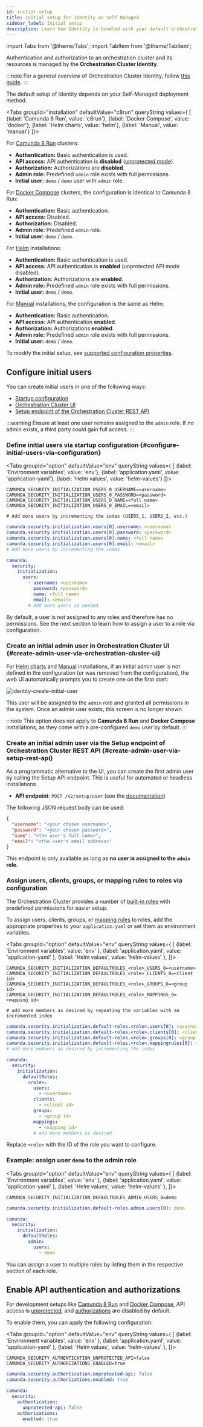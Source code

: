 ```yaml
---
id: initial-setup
title: Initial setup for Identity on Self-Managed
sidebar_label: Initial setup
description: Learn how Identity is bundled with your default orchestration cluster and how to configure initial users and permissions.
---
```


import Tabs from '@theme/Tabs';
import TabItem from '@theme/TabItem';

Authentication and authorization to an orchestration cluster and its resources is managed by the **Orchestration Cluster Identity**.

:::note
For a general overview of Orchestration Cluster Identity, follow [this guide](/components/identity/identity-introduction.md).
:::

The default setup of Identity depends on your Self-Managed deployment method.

<Tabs groupId="installation" defaultValue="c8run" queryString values={
[
{label: 'Camunda 8 Run', value: 'c8run'},
{label: 'Docker Compose', value: 'docker'},
{label: 'Helm charts', value: 'helm'},
{label: 'Manual', value: 'manual'}
]}>
<TabItem value="c8run">

For [Camunda 8 Run](/self-managed/quickstart/developer-quickstart/c8run.md) clusters:

- **Authentication:** Basic authentication is used.
- **API access:** API authentication is **disabled** ([unprotected mode](/self-managed/concepts/authentication/authentication-to-orchestration-cluster.md#unprotected-api-mode)).
- **Authorization:** Authorizations are **disabled**.
- **Admin role:** Predefined `admin` role exists with full permissions.
- **Initial user:** `demo` / `demo` user with `admin` role.

</TabItem>
<TabItem value="docker">

For [Docker Compose](/self-managed/quickstart/developer-quickstart/docker-compose.md) clusters, the configuration is identical to Camunda 8 Run:

- **Authentication:** Basic authentication.
- **API access:** Disabled.
- **Authorization:** Disabled.
- **Admin role:** Predefined `admin` role.
- **Initial user:** `demo` / `demo`.

</TabItem>
<TabItem value="helm">

For [Helm](/self-managed/deployment/helm/index.md) installations:

- **Authentication:** Basic authentication is used.
- **API access:** API authentication is **enabled** (unprotected API mode disabled).
- **Authorization:** Authorizations are **enabled**.
- **Admin role:** Predefined `admin` role exists with full permissions.
- **Initial user:** `demo` / `demo`.

</TabItem>
<TabItem value="manual">

For [Manual](/self-managed/deployment/manual/install.md) installations, the configuration is the same as Helm:

- **Authentication:** Basic authentication.
- **API access:** API authentication **enabled**.
- **Authorization:** Authorizations **enabled**.
- **Admin role:** Predefined `admin` role exists with full permissions.
- **Initial user:** `demo` / `demo`.

</TabItem>
</Tabs>

To modify the initial setup, see [supported configuration properties](/self-managed/components/orchestration-cluster/core-settings/configuration/properties.md).

## Configure initial users

You can create initial users in one of the following ways:

- [Startup configuration](#configure-initial-users-via-configuration)
- [Orchestration Cluster UI](#create-admin-user-via-orchestration-cluster-ui)
- [Setup endpoint of the Orchestration Cluster REST API](#create-admin-user-via-setup-rest-api)

:::warning
Ensure at least one user remains assigned to the `admin` role. If no admin exists, a third party could gain full access.
:::

### Define initial users via startup configuration {#configure-initial-users-via-configuration}

<Tabs groupId="option" defaultValue="env" queryString values={
[
{label: 'Environment variables', value: 'env'},
{label: 'application.yaml', value: 'application-yaml'},
{label: 'Helm values', value: 'helm-values'}
]}>
<TabItem value="env">

```shell
CAMUNDA_SECURITY_INITIALIZATION_USERS_0_USERNAME=<username>
CAMUNDA_SECURITY_INITIALIZATION_USERS_0_PASSWORD=<password>
CAMUNDA_SECURITY_INITIALIZATION_USERS_0_NAME=<full name>
CAMUNDA_SECURITY_INITIALIZATION_USERS_0_EMAIL=<email>

# Add more users by incrementing the index (USERS_1, USERS_2, etc.)
```

</TabItem>

<TabItem value="application-yaml">

```yaml
camunda.security.initialization.users[0].username: <username>
camunda.security.initialization.users[0].password: <password>
camunda.security.initialization.users[0].name: <full name>
camunda.security.initialization.users[0].email: <email>
# Add more users by incrementing the index
```

</TabItem>

<TabItem value="helm-values">

```yaml
camunda:
  security:
    initialization:
      users:
        - username: <username>
          password: <password>
          name: <full name>
          email: <email>
        # Add more users as needed
```

</TabItem>

</Tabs>

By default, a user is not assigned to any roles and therefore has no permissions. See the next section to learn how to assign a user to a role via configuration.

### Create an initial admin user in Orchestration Cluster UI {#create-admin-user-via-orchestration-cluster-ui}

For [Helm charts](/self-managed/deployment/helm/install/index.md) and [Manual](/self-managed/deployment/manual/install.md) installations, if an initial admin user is not defined in the configuration (or was removed from the configuration), the web UI automatically prompts you to create one on the first start:

![identity-create-initial-user](./img/create-initial-user.png)

This user will be assigned to the `admin` role and granted all permissions in the system. Once an admin user exists, this screen is no longer shown.

:::note
This option does not apply to **Camunda 8 Run** and **Docker Compose** installations, as they come with a pre-configured `demo` user by default.
:::

### Create an initial admin user via the Setup endpoint of Orchestration Cluster REST API {#create-admin-user-via-setup-rest-api}

As a programmatic alternative to the UI, you can create the first admin user by calling the Setup API endpoint. This is useful for automated or headless installations.

- **API endpoint**: `POST /v2/setup/user` (see the [documentation](/apis-tools/orchestration-cluster-api-rest/specifications/create-admin-user.api.mdx))

The following JSON request body can be used:

```json
{
  "username": "<your chosen username>",
  "password": "<your chosen password>",
  "name": "<the user's full name>",
  "email": "<the user's email address>"
}
```

This endpoint is only available as long as **no user is assigned to the `admin` role**.

### Assign users, clients, groups, or mapping rules to roles via configuration

The Orchestration Cluster provides a number of [built-in roles](/components/concepts/access-control/authorizations.md#default-roles) with predefined permissions for easier setup.

To assign users, clients, groups, or [mapping rules](/components/concepts/access-control/mapping-rules.md) to roles, add the appropriate properties to your `application.yaml` or set them as environment variables.

<Tabs groupId="option" defaultValue="env" queryString values={
[
{label: 'Environment variables', value: 'env' },
{label: 'application.yaml', value: 'application-yaml' },
{label: 'Helm values', value: 'helm-values' },
]}>

<TabItem value="env">

```shell
CAMUNDA_SECURITY_INITIALIZATION_DEFAULTROLES_<role>_USERS_0=<username>
CAMUNDA_SECURITY_INITIALIZATION_DEFAULTROLES_<role>_CLIENTS_0=<client id>
CAMUNDA_SECURITY_INITIALIZATION_DEFAULTROLES_<role>_GROUPS_0=<group id>
CAMUNDA_SECURITY_INITIALIZATION_DEFAULTROLES_<role>_MAPPINGS_0=<mapping id>

# add more members as desired by repeating the variables with an incremented index
```

</TabItem>

<TabItem value="application-yaml">

```yaml
camunda.security.initialization.default-roles.<role>.users[0]: <username>
camunda.security.initialization.default-roles.<role>.clients[0]: <client id>
camunda.security.initialization.default-roles.<role>.groups[0]: <group id>
camunda.security.initialization.default-roles.<role>.mappingrules[0]: <mapping id>
# add more members as desired by incrementing the index
```

</TabItem>

<TabItem value="helm-values">

```yaml
camunda:
  security:
    initialization:
      defaultRoles:
        <role>:
          users:
            - <username>
          clients:
            - <client id>
          groups:
            - <group id>
          mappings:
            - <mapping id>
          # add more members as desired
```

</TabItem>

</Tabs>

Replace `<role>` with the ID of the role you want to configure.

### Example: assign user `demo` to the admin role

<Tabs groupId="option" defaultValue="env" queryString values={
[
{label: 'Environment variables', value: 'env' },
{label: 'application.yaml', value: 'application-yaml' },
{label: 'Helm values', value: 'helm-values' },
]}>
<TabItem value="env">

```shell
CAMUNDA_SECURITY_INITIALIZATION_DEFAULTROLES_ADMIN_USERS_0=demo
```

</TabItem>

<TabItem value="application-yaml">

```yaml
camunda.security.initialization.default-roles.admin.users[0]: demo
```

</TabItem>

<TabItem value="helm-values">

```yaml
camunda:
  security:
    initialization:
      defaultRoles:
        admin:
          users:
            - demo
```

</TabItem>

</Tabs>

You can assign a user to multiple roles by listing them in the respective section of each role.

## Enable API authentication and authorizations

For development setups like [Camunda 8 Run](../../../quickstart/developer-quickstart/c8run.md) and [Docker Compose](../../../quickstart/developer-quickstart/docker-compose.md), API access is [unprotected](../../../concepts/authentication/authentication-to-orchestration-cluster.md#unprotected-api-mode), and [authorizations](/components/identity/authorization.md) are disabled by default.

To enable them, you can apply the following configuration:

<Tabs groupId="option" defaultValue="env" queryString values={
[
{label: 'Environment variables', value: 'env' },
{label: 'application.yaml', value: 'application-yaml' },
{label: 'Helm values', value: 'helm-values' },
]}>
<TabItem value="env">

```shell
CAMUNDA_SECURITY_AUTHENTICATION_UNPROTECTED_API=false
CAMUNDA_SECURITY_AUTHORIZATIONS_ENABLED=true
```

</TabItem>

<TabItem value="application-yaml">

```yaml
camunda.security.authentication.unprotected-api: false
camunda.security.authorizations.enabled: true
```

</TabItem>

<TabItem value="helm-values">

```yaml
camunda:
  security:
    authentication:
      unprotected-api: false
    authorizations:
      enabled: true
```

</TabItem>

</Tabs>
